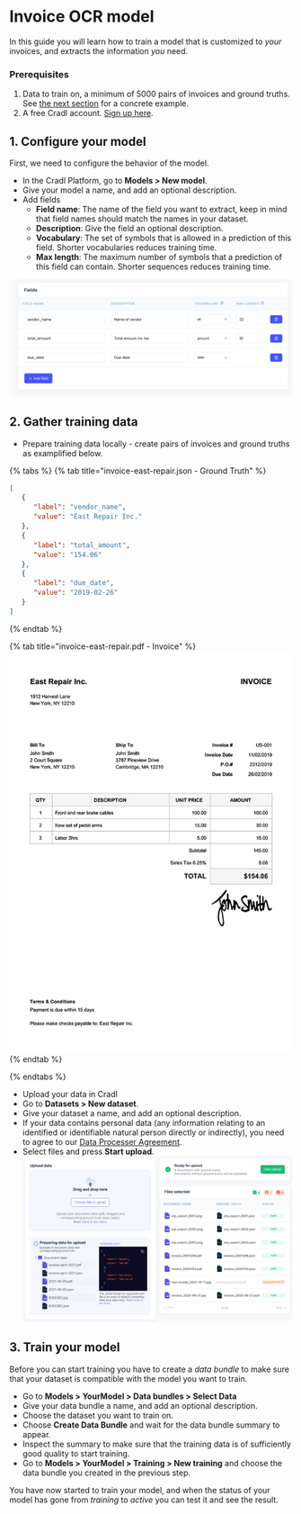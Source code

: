 # Invoice OCR model
In this guide you will learn how to train a model that is customized to *your* invoices, and extracts the information *you* need.

### Prerequisites
1. Data to train on, a minimum of 5000 pairs of invoices and ground truths. See [the next section](#2.GatherTrainingData) for a concrete example.
2. A free Cradl account. [Sign up here](https://cradl.ai). 
 
## 1. Configure your model
First, we need to configure the behavior of the model. 
 - In the Cradl Platform, go to **Models > New model**.
 - Give your model a name, and add an optional description.
 - Add fields
   - **Field name**: The name of the field you want to extract, keep in mind that field names should match the names in your dataset.
   - **Description**: Give the field an optional description. 
   - **Vocabulary**: The set of symbols that is allowed in a prediction of this field. Shorter vocabularies reduces training time. 
   - **Max length**: The maximum number of symbols that a prediction of this field can contain. Shorter sequences reduces training time.

![Add fields in Cradl](../.gitbook/assets/fields.png)

## 2. Gather training data
- Prepare training data locally - create pairs of invoices and ground truths as examplified below.
     
{% tabs %}
{% tab title="invoice-east-repair.json - Ground Truth" %}
```json
[  
   {    
      "label": "vendor_name",    
      "value": "East Repair Inc."
   },    
   {    
      "label": "total_amount",    
      "value": "154.06"
   },  
   {    
      "label": "due_date",    
      "value": "2019-02-26"
   }
]
```
{% endtab %}

{% tab title="invoice-east-repair.pdf - Invoice" %}
![invoice-east-repair.pdf](../.gitbook/assets/invoice-sample-01.png)
{% endtab %}

{% endtabs %}

- Upload your data in Cradl
- Go to **Datasets > New dataset**.
- Give your dataset a name, and add an optional description. 
- If your data contains personal data (any information relating to an identified or identifiable natural person directly or indirectly), you need to agree to our [Data Processer Agreement](../administration/legal.md). 
- Select files and press **Start upload**.
![invoice-east-repair.pdf](../.gitbook/assets/upload-documents-cradl.png)

## 3. Train your model
Before you can start training you have to create a *data bundle* to make sure that your dataset is compatible with the model you want to train. 

- Go to **Models > YourModel > Data bundles > Select Data** 
- Give your data bundle a name, and add an optional description.
- Choose the dataset you want to train on.
- Choose **Create Data Bundle** and wait for the data bundle summary to appear.
- Inspect the summary to make sure that the training data is of sufficiently good quality to start training.
- Go to **Models > YourModel > Training > New training** and choose the data bundle you created in the previous step.

You have now started to train your model, and when the status of your model has gone from *training* to *active* you can test it and see the result.